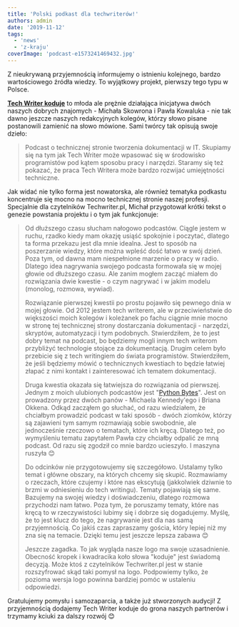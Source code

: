 ```yaml
---
title: 'Polski podkast dla techwriterów!'
authors: admin
date: '2019-11-12'
tags:
  - 'news'
  - 'z-kraju'
coverImage: 'podcast-e1573241469432.jpg'
---
```


Z nieukrywaną przyjemnością informujemy o istnieniu kolejnego, bardzo
wartościowego źródła wiedzy. To wyjątkowy projekt, pierwszy tego typu w Polsce.

<!--truncate-->

[**Tech Writer koduje**](https://techwriterkoduje.pl/) to młoda ale prężnie
działająca inicjatywa dwóch naszych dobrych znajomych - Michała Skowrona i Pawła
Kowaluka - nie tak dawno jeszcze naszych redakcyjnych kolegów, którzy słowo
pisane postanowili zamienić na słowo mówione. Sami twórcy tak opisują swoje
dzieło:

> Podcast o technicznej stronie tworzenia dokumentacji w IT. Skupiamy się na tym
> jak Tech Writer może wpasować się w środowisko programistów pod kątem sposobu
> pracy i narzędzi. Staramy się też pokazać, że praca Tech Writera może bardzo
> rozwijać umiejętności techniczne.

Jak widać nie tylko forma jest nowatorska, ale również tematyka podkastu
koncentruje się mocno na mocno technicznej stronie naszej profesji. Specjalnie
dla czytelników Techwriter.pl, Michał przygotował krótki tekst o genezie
powstania projektu i o tym jak funkcjonuje:

> Od dłuższego czasu słucham nałogowo podcastów. Ciągle jestem w ruchu, rzadko
> kiedy mam okazję usiąść spokojnie i poczytać, dlatego ta forma przekazu jest
> dla mnie idealna. Jest to sposób na poszerzanie wiedzy, które można wpleść
> dość łatwo w swój dzień. Poza tym, od dawna mam niespełnione marzenie o pracy
> w radio. Dlatego idea nagrywania swojego podcasta formowała się w mojej głowie
> od dłuższego czasu. Ale zanim mogłem zacząć miałem do rozwiązania dwie
> kwestie - o czym nagrywać i w jakim modelu (monolog, rozmowa, wywiad).
>
> Rozwiązanie pierwszej kwestii po prostu pojawiło się pewnego dnia w mojej
> głowie. Od 2012 jestem tech writerem, ale w przeciwieństwie do większości
> moich kolegów i koleżanek po fachu ciągnie mnie mocno w stronę tej technicznej
> strony dostarczania dokumentacji - narzędzi, skryptów, automatyzacji i tym
> podobnych. Stwierdziłem, że to jest dobry temat na podcast, bo będziemy mogli
> innym tech writerom przybliżyć technologie stojące za dokumentacją. Drugim
> celem było przebicie się z tech writingiem do świata programistów.
> Stwierdziłem, że jeśli będziemy mówić o technicznych kwestiach to będzie
> łatwiej złapać z nimi kontakt i zainteresować ich tematem dokumentacji.
>
> Druga kwestia okazała się łatwiejsza do rozwiązania od pierwszej. Jednym z
> moich ulubionych podcastów jest "[Python Bytes](https://pythonbytes.fm/)".
> Jest on prowadzony przez dwóch panów - Michaela Kennedy'ego i Briana Okkena.
> Odkąd zacząłem go słuchać, od razu wiedziałem, że chciałbym prowadzić podcast
> w taki sposób - dwóch ziomków, którzy są zajawieni tym samym rozmawiają sobie
> swobodnie, ale jednocześnie rzeczowo o tematach, które ich kręcą. Dlatego też,
> po wymyśleniu tematu zapytałem Pawła czy chciałby odpalić ze mną podcast. Od
> razu się zgodził co mnie bardzo ucieszyło. I maszyna ruszyła 😊
>
> Do odcinków nie przygotowujemy się szczegółowo. Ustalamy tylko temat i główne
> obszary, na których chcemy się skupić. Rozmawiamy o rzeczach, które czujemy i
> które nas ekscytują (jakkolwiek dziwnie to brzmi w odniesieniu do tech
> writingu). Tematy pojawiają się same. Bazujemy na swojej wiedzy i
> doświadczeniu, dlatego rozmowa przychodzi nam łatwo. Poza tym, że poruszamy
> tematy, które nas kręcą to w rzeczywistości lubimy się i dobrze się
> dogadujemy. Myślę, że to jest klucz do tego, że nagrywanie jest dla nas samą
> przyjemnością. Co jakiś czas zapraszamy gościa, który lepiej niż my zna się na
> temacie. Dzięki temu jest jeszcze lepsza zabawa 😊
>
> Jeszcze zagadka. To jak wygląda nasze logo ma swoje uzasadnienie. Obecność
> kropek i kwadracika koło słowa "koduje" jest świadomą decyzją. Może ktoś z
> czytelników Techwriter.pl jest w stanie rozszyfrować skąd taki pomysł na logo.
> Podpowiemy tylko, że pozioma wersja logo powinna bardziej pomóc w ustaleniu
> odpowiedzi.

Gratulujemy pomysłu i samozaparcia, a także już stworzonych audycji! Z
przyjemnością dodajemy Tech Writer koduje do grona naszych partnerów i trzymamy
kciuki za dalszy rozwój 😊
